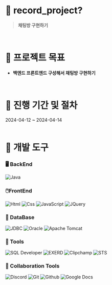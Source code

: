 

#  🥕 record_project?
> **채팅방 구현하기**

<br/>

# 🥕 프로젝트 목표

- **백엔드 프론트엔드 구성해서 채팅방 구현하기**


<br/>


# 🥕 진행 기간 및 절차
2024-04-12 ~ 2024-04-14
 <br/>
 <br/>



# 🥕 개발 도구

### 🖥️ BackEnd
<div>
<img alt="Java" src ="https://img.shields.io/badge/Java-0769AD.svg?&style=for-the-badge&logo=Spring&logoColor=white"/>
</div>

### 🖱️FrontEnd
<div>
<img alt="Html" src ="https://img.shields.io/badge/HTML5-E34F26.svg?&style=for-the-badge&logo=HTML5&logoColor=white"/>
<img alt="Css" src ="https://img.shields.io/badge/CSS3-1572B6.svg?&style=for-the-badge&logo=CSS3&logoColor=white"/> 
<img alt="JavaScript" src ="https://img.shields.io/badge/JavaScriipt-F7DF1E.svg?&style=for-the-badge&logo=JavaScript&logoColor=black"/>
<img alt="JQuery" src ="https://img.shields.io/badge/JQuery-0769AD.svg?&style=for-the-badge&logo=JQuery&logoColor=black"/>
</div>

### 🧱 DataBase
<div>
<img alt="JDBC" src ="https://img.shields.io/badge/JDBC-B8DBE4.svg?&style=for-the-badge&logo=Databricks&logoColor=black"/>
<img alt="Oracle" src ="https://img.shields.io/badge/Oracle-F80000.svg?&style=for-the-badge&logo=Oracle&logoColor=black"/>
<img alt="Apache Tomcat" src ="https://img.shields.io/badge/Apache Tomcat-F8DC75.svg?&style=for-the-badge&logo=Apache Tomcat&logoColor=black"/>
</div>

### 🚀 Tools
<div>
<img alt="SQL Developer" src ="https://img.shields.io/badge/SQL Developer-2AB1AC.svg?&style=for-the-badge&logo=Databricks&logoColor=white"/>
<img alt="EXERD" src ="https://img.shields.io/badge/EXERD-DD282E.svg?&style=for-the-badge&logo=Databricks&logoColor=white"/>
<img alt="Clipchamp" src ="https://img.shields.io/badge/Clipchamp-770C56.svg?&style=for-the-badge&logo=Microsoft&logoColor=white"/>
 <img alt="STS" src ="https://img.shields.io/badge/STS-6DB33F.svg?&style=for-the-badge&logo=Spring&logoColor=white"/>
</div>


### 🤝 Collaboration Tools
<div>
<img alt="Discord" src ="https://img.shields.io/badge/Discord-5865F2.svg?&style=for-the-badge&logo=Discord&logoColor=white"/>
<img alt="Git" src ="https://img.shields.io/badge/Git-F05032.svg?&style=for-the-badge&logo=Git&logoColor=white"/>
<img alt="Github" src ="https://img.shields.io/badge/Github-181717.svg?&style=for-the-badge&logo=Github&logoColor=white"/>
<img alt="Google Docs" src ="https://img.shields.io/badge/Google Docs-4285F4.svg?&style=for-the-badge&logo=Google Docs&logoColor=white"/>
</div>

 <br/>
 
